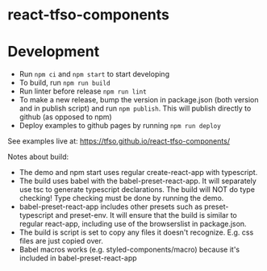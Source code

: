 # react-tfso-components

# Development

- Run `npm ci` and `npm start` to start developing
- To build, run `npm run build`
- Run linter before release `npm run lint`
- To make a new release, bump the version in package.json (both version and in publish script) and run `npm publish`. This will publish directly to github (as opposed to npm)
- Deploy examples to github pages by running `npm run deploy`

See examples live at: https://tfso.github.io/react-tfso-components/

Notes about build:
- The demo and npm start uses regular create-react-app with typescript.
- The build uses babel with the babel-preset-react-app. It will separately use tsc to generate typescript declarations.
  The build will NOT do type checking! Type checking must be done by running the demo.
- babel-preset-react-app includes other presets such as preset-typescript and preset-env.
  It will ensure that the build is similar to regular react-app, including use of the browserslist in package.json.
- The build is script is set to copy any files it doesn't recognize. E.g. css files are just copied over.
- Babel macros works (e.g. styled-components/macro) because it's included in babel-preset-react-app